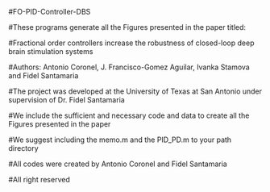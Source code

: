 #FO-PID-Controller-DBS 

#These programs generate all the Figures presented in the paper titled:  

#Fractional order controllers increase the robustness of closed-loop deep brain stimulation systems 

#Authors: Antonio Coronel, J. Francisco-Gomez Aguilar, Ivanka Stamova and Fidel Santamaria 

#The project was developed at the University of Texas at San Antonio under supervision of Dr. Fidel Santamaria 

#We include the sufficient and necessary code and data to create all the Figures presented in the paper

#We suggest including the memo.m and the PID_PD.m to your path directory 

#All codes were created by Antonio Coronel and Fidel Santamaria

#All right reserved 
